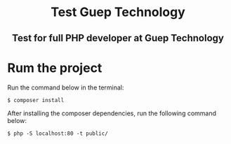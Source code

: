 <p align="center">
   <h1 align="center">Test Guep Technology</h1>
   <h2  align="center">Test for full PHP developer at Guep Technology</h2>
</p>

# Rum the project
Run the command below in the terminal:
```
$ composer install
```

After installing the composer dependencies, run the following command below:
```
$ php -S localhost:80 -t public/
```